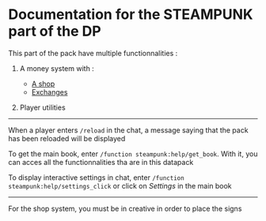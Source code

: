 # Documentation for the STEAMPUNK part of the DP

This part of the pack have multiple functionnalities :

1. A money system with :
    - [A shop](../../data/steampunk/functions/money/money_exchange/)
    - [Exchanges](../../data/steampunk/functions/money/money_exchange/)

2. Player utilities

***

When a player enters `/reload` in the chat, a message saying that the pack has been reloaded will be displayed

To get the main book, enter `/function steampunk:help/get_book`. With it, you can acces all the functionnalities tha are in this datapack

To display interactive settings in chat, enter `/function steampunk:help/settings_click` or click on _Settings_ in the main book

***

For the shop system, you must be in creative in order to place the signs
